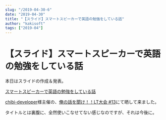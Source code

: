 ```yaml
---
slug: "/2019-04-30-6"
date: "2019-04-30"
title: "【スライド】スマートスピーカーで英語の勉強をしている話"
author: "kakisoft"
tags: ["2019-04"]
---
```

# 【スライド】スマートスピーカーで英語の勉強をしている話

本日はスライドの作成＆発表。  

[スマートスピーカーで英語の勉強をしている話](https://gitpitch.com/kakisoft/StudyingEnglishBySmartSpeaker#/)  

[chibi-developer](https://cdg.connpass.com/)様主催の、[俺の話を聞け！！LT大会 #13](https://cdg.connpass.com/event/125698/)にて晒して来ました。  

タイトルとは裏腹に、全然使いこなせてない感じなのですが、それは今後に。  

